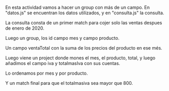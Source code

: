 En esta actividad vamos a hacer un group con más de un campo.
En "datos.js" se encuentran los datos utilizados, y en "consulta.js" la consulta.


La consulta consta de un primer match para cojer solo las ventas despues de enero de 2020.

Luego un group, los id campo mes y campo producto.

Un campo ventaTotal con la suma de los precios del producto en ese més.

Luego viene un project donde mones el mes, el producto, total, y luego añadimos el campo iva y totalmasIva con sus cuentas.

Lo ordenamos por mes y por producto.

Y un match final para que el totalmasiva sea mayor que 800.
